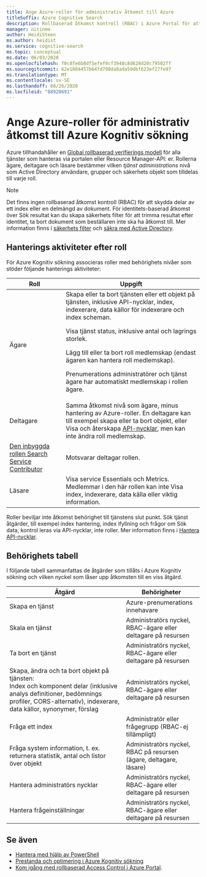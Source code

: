 ```yaml
---
title: Ange Azure-roller för administrativ åtkomst till Azure
titleSuffix: Azure Cognitive Search
description: Rollbaserad åtkomst kontroll (RBAC) i Azure Portal för att kontrol lera och delegera administrativa uppgifter för hantering av Azure-Kognitiv sökning.
manager: nitinme
author: HeidiSteen
ms.author: heidist
ms.service: cognitive-search
ms.topic: conceptual
ms.date: 06/03/2020
ms.openlocfilehash: f0c8fe6b8df5efef0cf3948c8d628d20c79502ff
ms.sourcegitcommit: 62e1884457b64fd798da8ada59dbf623ef27fe97
ms.translationtype: MT
ms.contentlocale: sv-SE
ms.lasthandoff: 08/26/2020
ms.locfileid: "88928691"
---
```

# <a name="set-azure-roles-for-administrative-access-to-azure-cognitive-search"></a>Ange Azure-roller för administrativ åtkomst till Azure Kognitiv sökning

Azure tillhandahåller en [Global rollbaserad verifierings modell](../role-based-access-control/role-assignments-portal.md) för alla tjänster som hanteras via portalen eller Resource Manager-API: er. Rollerna ägare, deltagare och läsare bestämmer vilken *tjänst administrations* nivå som Active Directory användare, grupper och säkerhets objekt som tilldelas till varje roll. 

> [!Note]
> Det finns ingen rollbaserad åtkomst kontroll (RBAC) för att skydda delar av ett index eller en delmängd av dokument. För identitets-baserad åtkomst över Sök resultat kan du skapa säkerhets filter för att trimma resultat efter identitet, ta bort dokument som beställaren inte ska ha åtkomst till. Mer information finns i [säkerhets filter](search-security-trimming-for-azure-search.md) och [säkra med Active Directory](search-security-trimming-for-azure-search-with-aad.md).

## <a name="management-tasks-by-role"></a>Hanterings aktiviteter efter roll

För Azure Kognitiv sökning associeras roller med behörighets nivåer som stöder följande hanterings aktiviteter:

| Roll | Uppgift |
| --- | --- |
| Ägare |Skapa eller ta bort tjänsten eller ett objekt på tjänsten, inklusive API-nycklar, index, indexerare, data källor för indexerare och index scheman.<p>Visa tjänst status, inklusive antal och lagrings storlek.<p>Lägg till eller ta bort roll medlemskap (endast ägaren kan hantera roll medlemskap).<p>Prenumerations administratörer och tjänst ägare har automatiskt medlemskap i rollen ägare. |
| Deltagare |Samma åtkomst nivå som ägare, minus hantering av Azure-roller. En deltagare kan till exempel skapa eller ta bort objekt, eller Visa och återskapa [API-nycklar](search-security-api-keys.md), men kan inte ändra roll medlemskap. |
| [Den inbyggda rollen Search Service Contributor](../role-based-access-control/built-in-roles.md#search-service-contributor) | Motsvarar deltagar rollen. |
| Läsare |Visa service Essentials och Metrics. Medlemmar i den här rollen kan inte Visa index, indexerare, data källa eller viktig information.  |

Roller beviljar inte åtkomst behörighet till tjänstens slut punkt. Sök tjänst åtgärder, till exempel index hantering, index ifyllning och frågor om Sök data, kontrol leras via API-nycklar, inte roller. Mer information finns i [Hantera API-nycklar](search-security-api-keys.md).

## <a name="permissions-table"></a>Behörighets tabell

I följande tabell sammanfattas de åtgärder som tillåts i Azure Kognitiv sökning och vilken nyckel som låser upp åtkomsten till en viss åtgärd.

| Åtgärd | Behörigheter |
|-----------|-------------------------|
| Skapa en tjänst | Azure-prenumerations innehavare |
| Skala en tjänst | Administratörs nyckel, RBAC-ägare eller deltagare på resursen  |
| Ta bort en tjänst | Administratörs nyckel, RBAC-ägare eller deltagare på resursen |
| Skapa, ändra och ta bort objekt på tjänsten: <br>Index och komponent delar (inklusive analys definitioner, bedömnings profiler, CORS-alternativ), indexerare, data källor, synonymer, förslag | Administratörs nyckel, RBAC-ägare eller deltagare på resursen |
| Fråga ett index | Administratör eller frågegrupp (RBAC-ej tillämpligt) |
| Fråga system information, t. ex. returnera statistik, antal och listor över objekt | Administratörs nyckel, RBAC på resursen (ägare, deltagare, läsare) |
| Hantera administratörs nycklar | Administratörs nyckel, RBAC-ägare eller deltagare på resursen |
| Hantera frågeinställningar |  Administratörs nyckel, RBAC-ägare eller deltagare på resursen  |

## <a name="see-also"></a>Se även

+ [Hantera med hjälp av PowerShell](search-manage-powershell.md) 
+ [Prestanda och optimering i Azure Kognitiv sökning](search-performance-optimization.md)
+ [Kom igång med rollbaserad Access Control i Azure Portal](../role-based-access-control/overview.md).